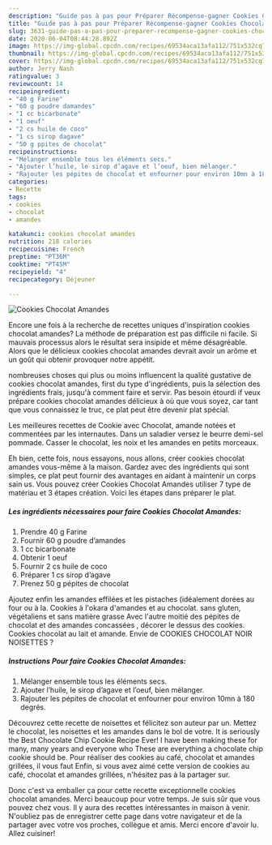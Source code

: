 ```yaml
---
description: "Guide pas à pas pour Préparer Récompense-gagner Cookies Chocolat Amandes"
title: "Guide pas à pas pour Préparer Récompense-gagner Cookies Chocolat Amandes"
slug: 3631-guide-pas-a-pas-pour-preparer-recompense-gagner-cookies-chocolat-amandes
date: 2020-06-04T08:44:28.892Z
image: https://img-global.cpcdn.com/recipes/69534aca13afa112/751x532cq70/cookies-chocolat-amandes-photo-principale-de-la-recette.jpg
thumbnail: https://img-global.cpcdn.com/recipes/69534aca13afa112/751x532cq70/cookies-chocolat-amandes-photo-principale-de-la-recette.jpg
cover: https://img-global.cpcdn.com/recipes/69534aca13afa112/751x532cq70/cookies-chocolat-amandes-photo-principale-de-la-recette.jpg
author: Jerry Nash
ratingvalue: 3
reviewcount: 14
recipeingredient:
- "40 g Farine"
- "60 g poudre damandes"
- "1 cc bicarbonate"
- "1 oeuf"
- "2 cs huile de coco"
- "1 cs sirop dagave"
- "50 g ppites de chocolat"
recipeinstructions:
- "Mélanger ensemble tous les éléments secs."
- "Ajouter l’huile, le sirop d’agave et l’oeuf, bien mélanger."
- "Rajouter les pépites de chocolat et enfourner pour environ 10mn à 180 degrés."
categories:
- Recette
tags:
- cookies
- chocolat
- amandes

katakunci: cookies chocolat amandes 
nutrition: 218 calories
recipecuisine: French
preptime: "PT36M"
cooktime: "PT45M"
recipeyield: "4"
recipecategory: Déjeuner

---
```



![Cookies Chocolat Amandes](https://img-global.cpcdn.com/recipes/69534aca13afa112/751x532cq70/cookies-chocolat-amandes-photo-principale-de-la-recette.jpg)

Encore une fois à la recherche de recettes uniques d'inspiration cookies chocolat amandes? La méthode de préparation est pas difficile ni facile. Si mauvais processus alors le résultat sera insipide et même désagréable. Alors que le délicieux cookies chocolat amandes devrait avoir un arôme et un goût qui obtenir provoquer notre appétit.

nombreuses choses qui plus ou moins influencent la qualité gustative de cookies chocolat amandes, first du type d'ingrédients, puis la sélection des ingrédients frais, jusqu'à comment faire et servir. Pas besoin étourdi if veux prépare cookies chocolat amandes délicieux à où que vous soyez, car tant que vous connaissez le truc, ce plat peut être devenir plat spécial.

Les meilleures recettes de Cookie avec Chocolat, amande notées et commentées par les internautes. Dans un saladier versez le beurre demi-sel pommade. Casser le chocolat, les noix et les amandes en petits morceaux.


Eh bien, cette fois, nous essayons, nous allons, créer cookies chocolat amandes vous-même à la maison. Gardez avec des ingrédients qui sont simples, ce plat peut fournir des avantages en aidant à maintenir un corps sain us. Vous pouvez créer Cookies Chocolat Amandes utiliser 7 type de matériau et 3 étapes création. Voici les étapes dans préparer le plat.

<!--inarticleads1-->

##### Les ingrédients nécessaires pour faire Cookies Chocolat Amandes:

1. Prendre 40 g Farine
1. Fournir 60 g poudre d’amandes
1.  1 cc bicarbonate
1. Obtenir 1 oeuf
1. Fournir 2 cs huile de coco
1. Préparer 1 cs sirop d’agave
1. Prenez 50 g pépites de chocolat


Ajoutez enfin les amandes effilées et les pistaches (idéalement dorées au four ou à la. Cookies à l&#39;okara d&#39;amandes et au chocolat. sans gluten, végétaliens et sans matière grasse Avec l&#39;autre moitié des pépites de chocolat et des amandes concassées , décorer le dessus des cookies. Cookies chocolat au lait et amande. Envie de COOKIES CHOCOLAT NOIR NOISETTES ? 

<!--inarticleads2-->

##### Instructions Pour faire Cookies Chocolat Amandes:

1. Mélanger ensemble tous les éléments secs.
1. Ajouter l’huile, le sirop d’agave et l’oeuf, bien mélanger.
1. Rajouter les pépites de chocolat et enfourner pour environ 10mn à 180 degrés.


Découvrez cette recette de noisettes et félicitez son auteur par un. Mettez le chocolat, les noisettes et les amandes dans le bol de votre. It is seriously the Best Chocolate Chip Cookie Recipe Ever! I have been making these for many, many years and everyone who These are everything a chocolate chip cookie should be. Pour réaliser des cookies au café, chocolat et amandes grillées, il vous faut Enfin, si vous avez aimé cette version de cookies au café, chocolat et amandes grillées, n&#39;hésitez pas à la partager sur. 


Donc c'est va emballer ça pour cette recette exceptionnelle cookies chocolat amandes. Merci beaucoup pour votre temps. Je suis sûr que vous pouvez chez vous. Il y aura des recettes  intéressantes in maison à venir. N'oubliez pas de enregistrer cette page dans votre navigateur et de la partager avec votre vos proches, collègue et amis. Merci encore d'avoir lu. Allez cuisiner!
